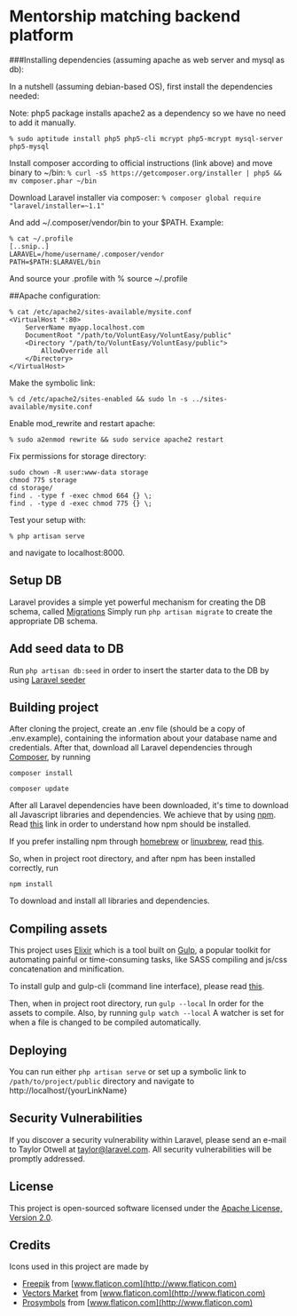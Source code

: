 # Mentorship matching backend platform


###Installing dependencies (assuming apache as web server and mysql as db):

In a nutshell (assuming debian-based OS), first install the dependencies needed:

Note: php5 package installs apache2 as a dependency so we have no need to add it manually.

```
% sudo aptitude install php5 php5-cli mcrypt php5-mcrypt mysql-server php5-mysql
```

Install composer according to official instructions (link above) and move binary to ~/bin:
```% curl -sS https://getcomposer.org/installer | php5 && mv composer.phar ~/bin```

Download Laravel installer via composer:
```% composer global require "laravel/installer=~1.1"```


And add ~/.composer/vendor/bin to your $PATH. Example:
```
% cat ~/.profile
[..snip..]
LARAVEL=/home/username/.composer/vendor
PATH=$PATH:$LARAVEL/bin
```
And source your .profile with % source ~/.profile

##Apache configuration:
```
% cat /etc/apache2/sites-available/mysite.conf
<VirtualHost *:80>
    ServerName myapp.localhost.com
    DocumentRoot "/path/to/VoluntEasy/VoluntEasy/public"
    <Directory "/path/to/VoluntEasy/VoluntEasy/public">
        AllowOverride all
    </Directory>
</VirtualHost>
```
Make the symbolic link:
```
% cd /etc/apache2/sites-enabled && sudo ln -s ../sites-available/mysite.conf
```
Enable mod_rewrite and restart apache:
```
% sudo a2enmod rewrite && sudo service apache2 restart
```
Fix permissions for storage directory:
```
sudo chown -R user:www-data storage
chmod 775 storage
cd storage/
find . -type f -exec chmod 664 {} \;
find . -type d -exec chmod 775 {} \;
```
Test your setup with:
```
% php artisan serve
```
and navigate to localhost:8000.

## Setup DB
Laravel provides a simple yet powerful mechanism for creating the DB schema, called [Migrations](https://laravel.com/docs/5.3/migrations)
Simply run ```php artisan migrate``` to create the appropriate DB schema.

## Add seed data to DB
Run ```php artisan db:seed``` in order to insert the starter data to the DB by using [Laravel seeder](https://laravel.com/docs/5.3/seeding)

## Building project
After cloning the project, create an .env file (should be a copy of .env.example),
containing the information about your database name and credentials. 
After that, download all Laravel dependencies through [Composer](https://laravel.com/docs/5.3/installation), by running

```
composer install

composer update
```

After all Laravel dependencies have been downloaded, it's time to download all Javascript libraries and dependencies. 
We achieve that by using [npm](http://blog.npmjs.org/post/85484771375/how-to-install-npm).
Read [this](https://www.digitalocean.com/community/tutorials/how-to-install-node-js-on-an-ubuntu-14-04-server) link in order to understand how npm should be installed.

If you prefer installing npm through [homebrew](http://brew.sh/) or [linuxbrew](http://linuxbrew.sh/), read [this](http://blog.teamtreehouse.com/install-node-js-npm-linux).

So, when in project root directory, and after npm has been installed correctly, run
```
npm install
```
To download and install all libraries and dependencies.

## Compiling assets

This project uses [Elixir](https://laravel.com/docs/5.3/elixir) which is a tool built on [Gulp](http://gulpjs.com/),
a popular toolkit for automating painful or time-consuming tasks, like SASS compiling and js/css concatenation and minification.

To install gulp and gulp-cli (command line interface), please read [this](https://github.com/gulpjs/gulp/blob/master/docs/getting-started.md).

Then, when in project root directory, run 
```gulp --local```
In order for the assets to compile. Also, by running
```gulp watch --local```
A watcher is set for when a file is changed to be compiled automatically.

## Deploying
You can run either  ```php artisan serve``` or set up a symbolic link to ```/path/to/project/public``` directory and navigate to http://localhost/{yourLinkName}


## Security Vulnerabilities

If you discover a security vulnerability within Laravel, please send an e-mail to Taylor Otwell at taylor@laravel.com. All security vulnerabilities will be promptly addressed.

## License

This project is open-sourced software licensed under the [Apache License, Version 2.0](https://www.apache.org/licenses/LICENSE-2.0).

## Credits

Icons used in this project are made by 
- [Freepik](http://www.flaticon.com/authors/freepik) from [www.flaticon.com](http://www.flaticon.com)
- [Vectors Market](http://www.flaticon.com/authors/vectors-market) from [www.flaticon.com](http://www.flaticon.com)
- [Prosymbols](http://www.flaticon.com/authors/prosymbols)  from [www.flaticon.com](http://www.flaticon.com)
